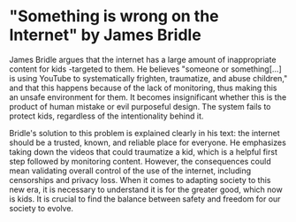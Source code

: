 # "Something is wrong on the Internet" by James Bridle

James Bridle argues that the internet has a large amount of inappropriate content for kids -targeted to them. He believes "someone or something[...] is using YouTube to systematically frighten, traumatize, and abuse children," and that this happens because of the lack of monitoring, thus making this an unsafe environment for them. It becomes insignificant whether this is the product of human mistake or evil purposeful design. The system fails to protect kids, regardless of the intentionality behind it. 

Bridle's solution to this problem is explained clearly in his text: the internet should be a trusted, known, and reliable place for everyone. He emphasizes taking down the videos that could traumatize a kid, which is a helpful first step followed by monitoring content. However, the consequences could mean validating overall control of the use of the internet, including censorships and privacy loss. When it comes to adapting society to this new era, it is necessary to understand it is for the greater good, which now is kids. It is crucial to find the balance between safety and freedom for our society to evolve.
